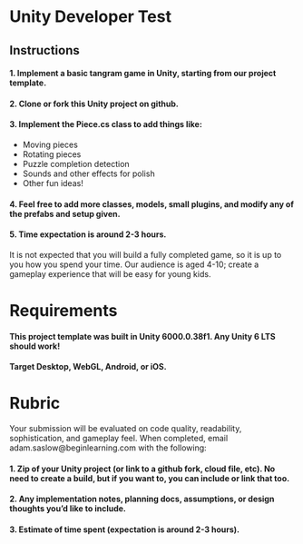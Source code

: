 <h1>Unity Developer Test</h1>
<h2>Instructions</h2>
<h4>1. Implement a basic tangram game in Unity, starting from our project template.</h4>
<h4>2. Clone or fork this Unity project on github.</h4>
<h4>3. Implement the Piece.cs class to add things like:</h4>
<ul>
<li>Moving pieces</li>
<li>Rotating pieces</li>
<li>Puzzle completion detection</li>
<li>Sounds and other effects for polish</li>
<li>Other fun ideas!</li>
</ul>
<h4>4. Feel free to add more classes, models, small plugins, and modify any of the prefabs and setup given.</h4>
<h4>5. Time expectation is around 2-3 hours.</h4>
It is not expected that you will build a fully completed game, so it is up to you how you spend your time. Our
audience is aged 4-10; create a gameplay experience that will be easy for young kids.
<h1>Requirements</h1>
<h4>This project template was built in Unity 6000.0.38f1. Any Unity 6 LTS should work!</h4>
<h4>Target Desktop, WebGL, Android, or iOS.</h4>

<h1>Rubric</h1>
Your submission will be evaluated on code quality, readability, sophistication, and gameplay feel.
When completed, email adam.saslow@beginlearning.com with the following:
<h4>1. Zip of your Unity project (or link to a github fork, cloud file, etc). No need to create a build, but if you
want to, you can include or link that too.</h4>
<h4>2. Any implementation notes, planning docs, assumptions, or design thoughts you’d like to include.</h4>
<h4>3. Estimate of time spent (expectation is around 2-3 hours).</h4>
